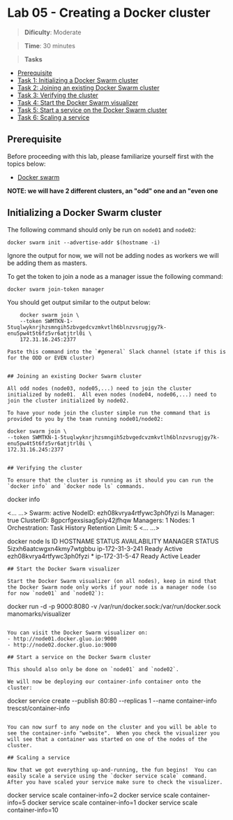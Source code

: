 # Lab 05 - Creating a Docker cluster

> **Dificulty**: Moderate

> **Time**: 30 minutes

> **Tasks**
- [Prerequisite](#Prerequisite)
- [Task 1: Initializing a Docker Swarm cluster](#task-1-initializing-a-docker-swarm-cluster)
- [Task 2: Joining an existing Docker Swarm cluster](#task-2-joining-an-existing-docker-swarm-cluster)
- [Task 3: Verifying the cluster](#task-3-verifying-the-cluster)
- [Task 4: Start the Docker Swarm visualizer](#task-4-start-the-docker-swarm-visualizer)
- [Task 5: Start a service on the Docker Swarm cluster](#task-5-start-a-service-on-the-docker-swarm-cluster)
- [Task 6: Scaling a service](#task-6-scaling-a-service)

## Prerequisite

Before proceeding with this lab, please familiarize yourself first with the topics below:

* [Docker swarm](https://docs.docker.com/engine/reference/glossary/#/swarm)

**NOTE: we will have 2 different clusters, an "odd" one and an "even one**

## Initializing a Docker Swarm cluster

The following command should only be run on `node01` and `node02`:

```
docker swarm init --advertise-addr $(hostname -i) 
```

Ignore the output for now, we will not be adding nodes as workers we will be adding them as masters.

To get the token to join a node as a manager issue the following command:

```
docker swarm join-token manager
```

You should get output similar to the output below:

```
    docker swarm join \
    --token SWMTKN-1-5tuqlwyknrjhzsmngih5zbvgedcvzmkvtlh6blnzvsrugjgy7k-enu5pw4t5t6fz5vr6atjtrl0i \
    172.31.16.245:2377

Paste this command into the `#general` Slack channel (state if this is for the ODD or EVEN cluster)


## Joining an existing Docker Swarm cluster

All odd nodes (node03, node05,...) need to join the cluster initialized by node01.  All even nodes (node04, node06,...) need to join the cluster initialized by node02.

To have your node join the cluster simple run the command that is provided to you by the team running node01/node02:

```
    docker swarm join \
    --token SWMTKN-1-5tuqlwyknrjhzsmngih5zbvgedcvzmkvtlh6blnzvsrugjgy7k-enu5pw4t5t6fz5vr6atjtrl0i \
    172.31.16.245:2377
```

## Verifying the cluster

To ensure that the cluster is running as it should you can run the `docker info` and `docker node ls` commands.

```
docker info

<... ...>
Swarm: active
 NodeID: ezh08kvrya4rtfywc3ph0fyzi
 Is Manager: true
 ClusterID: 8gpcrfgexsisag5piy42jfhqw
 Managers: 1
 Nodes: 1
 Orchestration:
  Task History Retention Limit: 5
<... ...> 

docker node ls
ID                           HOSTNAME         STATUS  AVAILABILITY  MANAGER STATUS
5izxh6aatcwgxn4kmy7wtgbbu    ip-172-31-3-241  Ready   Active
ezh08kvrya4rtfywc3ph0fyzi *  ip-172-31-5-47   Ready   Active        Leader
```
## Start the Docker Swarm visualizer

Start the Docker Swarm visualizer (on all nodes), keep in mind that the Docker Swarm node only works if your node is a manager node (so for now `node01` and `node02`):

```
docker run -d -p 9000:8080 -v /var/run/docker.sock:/var/run/docker.sock manomarks/visualizer
```

You can visit the Docker Swarm visualizer on:
- http://node01.docker.gluo.io:9000
- http://node02.docker.gluo.io:9000

## Start a service on the Docker Swarm cluster

This should also only be done on `node01` and `node02`.

We will now be deploying our container-info container onto the cluster:

```
docker service create --publish 80:80 --replicas 1 --name container-info trescst/container-info
```

You can now surf to any node on the cluster and you will be able to see the container-info "website".  When you check the visualizer you will see that a container was started on one of the nodes of the cluster.

## Scaling a service

Now that we got everything up-and-running, the fun begins!  You can easily scale a service using the `docker service scale` command.  After you have scaled your service make sure to check the visualizer.

```
docker service scale container-info=2
docker service scale container-info=5
docker service scale container-info=1
docker service scale container-info=10
```
